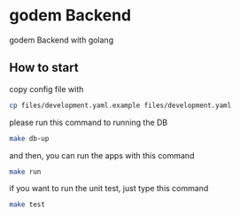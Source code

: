 # godem Backend
godem Backend with golang

## How to start
copy config file with
```bash
cp files/development.yaml.example files/development.yaml
```

please run this command to running the DB
```bash
make db-up
```

and then, you can run the apps with this command
```bash
make run
```

if you want to run the unit test, just type this command
```bash
make test
```